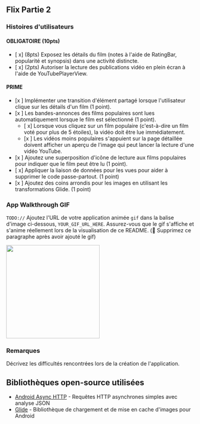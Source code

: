 ## Flix Partie 2

### Histoires d'utilisateurs

#### OBLIGATOIRE (10pts)

- [ x] (8pts) Exposez les détails du film (notes à l'aide de RatingBar, popularité et synopsis) dans une activité distincte.
- [ x] (2pts) Autoriser la lecture des publications vidéo en plein écran à l'aide de YouTubePlayerView.

#### PRIME

- [x ] Implémenter une transition d'élément partagé lorsque l'utilisateur clique sur les détails d'un film (1 point).
- [x ] Les bandes-annonces des films populaires sont lues automatiquement lorsque le film est sélectionné (1 point).
  - [ x] Lorsque vous cliquez sur un film populaire (c'est-à-dire un film voté pour plus de 5 étoiles), la vidéo doit être lue immédiatement.
  - [x ] Les vidéos moins populaires s'appuient sur la page détaillée doivent afficher un aperçu de l'image qui peut lancer la lecture d'une vidéo YouTube.
- [x ] Ajoutez une superposition d'icône de lecture aux films populaires pour indiquer que le film peut être lu (1 point).
- [ x] Appliquer la liaison de données pour les vues pour aider à supprimer le code passe-partout. (1 point)
- [x ] Ajoutez des coins arrondis pour les images en utilisant les transformations Glide. (1 point)

### App Walkthrough GIF

`TODO://` Ajoutez l'URL de votre application animée `gif` dans la balise d'image ci-dessous, `YOUR_GIF_URL_HERE`. Assurez-vous que le gif s'affiche et s'anime réellement lors de la visualisation de ce README. (🚫 Supprimez ce paragraphe après avoir ajouté le gif)

<img src="YOUR_GIF_URL_HERE" width=250><br>

### Remarques

Décrivez les difficultés rencontrées lors de la création de l'application.

## Bibliothèques open-source utilisées
- [Android Async HTTP](https://github.com/codepath/CPAsyncHttpClient) - Requêtes HTTP asynchrones simples avec analyse JSON
- [Glide](https://github.com/bumptech/glide) - Bibliothèque de chargement et de mise en cache d'images pour Android
